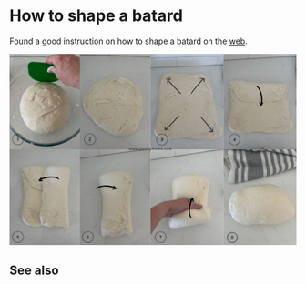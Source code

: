 # How to shape a batard

Found a good instruction on how to shape a batard on the [web].

![How to shape a batard](how-to-shape-a-batard.jpg)

[web]: https://www.pantrymama.com/shaping-a-sourdough-batard-the-easiest-technique-ever/

## See also
